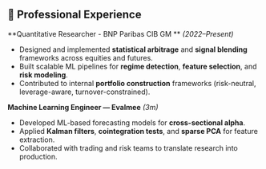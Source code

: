## 💼 Professional Experience

**Quantitative Researcher - BNP Paribas CIB GM ** *(2022–Present)*  
- Designed and implemented **statistical arbitrage** and **signal blending** frameworks across equities and futures.  
- Built scalable ML pipelines for **regime detection**, **feature selection**, and **risk modeling**.  
- Contributed to internal **portfolio construction** frameworks (risk-neutral, leverage-aware, turnover-constrained).  

**Machine Learning Engineer — Evalmee** *(3m)*  
- Developed ML-based forecasting models for **cross-sectional alpha**.  
- Applied **Kalman filters**, **cointegration tests**, and **sparse PCA** for feature extraction.  
- Collaborated with trading and risk teams to translate research into production.
